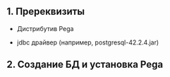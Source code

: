 
## 1. Пререквизиты

* Дистрибутив Pega

* jdbc драйвер (например, postgresql-42.2.4.jar)


## 2. Создание БД и установка Pega
